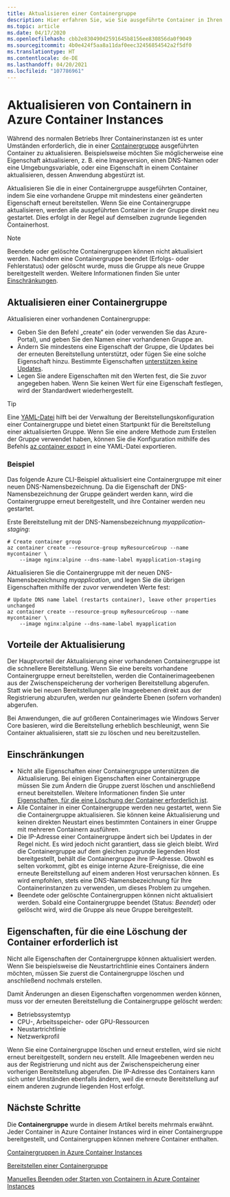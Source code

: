 ```yaml
---
title: Aktualisieren einer Containergruppe
description: Hier erfahren Sie, wie Sie ausgeführte Container in Ihren Azure Container Instances-Containergruppen aktualisieren.
ms.topic: article
ms.date: 04/17/2020
ms.openlocfilehash: cbb2e830490d2591645b8156ee830856da0f9049
ms.sourcegitcommit: 4b0e424f5aa8a11daf0eec32456854542a2f5df0
ms.translationtype: HT
ms.contentlocale: de-DE
ms.lasthandoff: 04/20/2021
ms.locfileid: "107786961"
---
```

# <a name="update-containers-in-azure-container-instances"></a>Aktualisieren von Containern in Azure Container Instances

Während des normalen Betriebs Ihrer Containerinstanzen ist es unter Umständen erforderlich, die in einer [Containergruppe](./container-instances-container-groups.md) ausgeführten Container zu aktualisieren. Beispielsweise möchten Sie möglicherweise eine Eigenschaft aktualisieren, z. B. eine Imageversion, einen DNS-Namen oder eine Umgebungsvariable, oder eine Eigenschaft in einem Container aktualisieren, dessen Anwendung abgestürzt ist.

Aktualisieren Sie die in einer Containergruppe ausgeführten Container, indem Sie eine vorhandene Gruppe mit mindestens einer geänderten Eigenschaft erneut bereitstellen. Wenn Sie eine Containergruppe aktualisieren, werden alle ausgeführten Container in der Gruppe direkt neu gestartet. Dies erfolgt in der Regel auf demselben zugrunde liegenden Containerhost.

> [!NOTE]
> Beendete oder gelöschte Containergruppen können nicht aktualisiert werden. Nachdem eine Containergruppe beendet (Erfolgs- oder Fehlerstatus) oder gelöscht wurde, muss die Gruppe als neue Gruppe bereitgestellt werden. Weitere Informationen finden Sie unter [Einschränkungen](#limitations).

## <a name="update-a-container-group"></a>Aktualisieren einer Containergruppe

Aktualisieren einer vorhandenen Containergruppe:

* Geben Sie den Befehl „create“ ein (oder verwenden Sie das Azure-Portal), und geben Sie den Namen einer vorhandenen Gruppe an. 
* Ändern Sie mindestens eine Eigenschaft der Gruppe, die Updates bei der erneuten Bereitstellung unterstützt, oder fügen Sie eine solche Eigenschaft hinzu. Bestimmte Eigenschaften [unterstützen keine Updates](#properties-that-require-container-delete).
* Legen Sie andere Eigenschaften mit den Werten fest, die Sie zuvor angegeben haben. Wenn Sie keinen Wert für eine Eigenschaft festlegen, wird der Standardwert wiederhergestellt.

> [!TIP]
> Eine [YAML-Datei](./container-instances-container-groups.md#deployment) hilft bei der Verwaltung der Bereitstellungskonfiguration einer Containergruppe und bietet einen Startpunkt für die Bereitstellung einer aktualisierten Gruppe. Wenn Sie eine andere Methode zum Erstellen der Gruppe verwendet haben, können Sie die Konfiguration mithilfe des Befehls [az container export][az-container-export] in eine YAML-Datei exportieren. 

### <a name="example"></a>Beispiel

Das folgende Azure CLI-Beispiel aktualisiert eine Containergruppe mit einer neuen DNS-Namensbezeichnung. Da die Eigenschaft der DNS-Namensbezeichnung der Gruppe geändert werden kann, wird die Containergruppe erneut bereitgestellt, und ihre Container werden neu gestartet.

Erste Bereitstellung mit der DNS-Namensbezeichnung *myapplication-staging*:

```azurecli-interactive
# Create container group
az container create --resource-group myResourceGroup --name mycontainer \
    --image nginx:alpine --dns-name-label myapplication-staging
```

Aktualisieren Sie die Containergruppe mit der neuen DNS-Namensbezeichnung *myapplication*, und legen Sie die übrigen Eigenschaften mithilfe der zuvor verwendeten Werte fest:

```azurecli-interactive
# Update DNS name label (restarts container), leave other properties unchanged
az container create --resource-group myResourceGroup --name mycontainer \
    --image nginx:alpine --dns-name-label myapplication
```

## <a name="update-benefits"></a>Vorteile der Aktualisierung

Der Hauptvorteil der Aktualisierung einer vorhandenen Containergruppe ist die schnellere Bereitstellung. Wenn Sie eine bereits vorhandene Containergruppe erneut bereitstellen, werden die Containerimageebenen aus der Zwischenspeicherung der vorherigen Bereitstellung abgerufen. Statt wie bei neuen Bereitstellungen alle Imageebenen direkt aus der Registrierung abzurufen, werden nur geänderte Ebenen (sofern vorhanden) abgerufen.

Bei Anwendungen, die auf größeren Containerimages wie Windows Server Core basieren, wird die Bereitstellung erheblich beschleunigt, wenn Sie Container aktualisieren, statt sie zu löschen und neu bereitzustellen.

## <a name="limitations"></a>Einschränkungen

* Nicht alle Eigenschaften einer Containergruppe unterstützen die Aktualisierung. Bei einigen Eigenschaften einer Containergruppe müssen Sie zum Ändern die Gruppe zuerst löschen und anschließend erneut bereitstellen. Weitere Informationen finden Sie unter [Eigenschaften, für die eine Löschung der Container erforderlich ist](#properties-that-require-container-delete).
* Alle Container in einer Containergruppe werden neu gestartet, wenn Sie die Containergruppe aktualisieren. Sie können keine Aktualisierung und keinen direkten Neustart eines bestimmten Containers in einer Gruppe mit mehreren Containern ausführen.
* Die IP-Adresse einer Containergruppe ändert sich bei Updates in der Regel nicht. Es wird jedoch nicht garantiert, dass sie gleich bleibt. Wird die Containergruppe auf dem gleichen zugrunde liegenden Host bereitgestellt, behält die Containergruppe ihre IP-Adresse. Obwohl es selten vorkommt, gibt es einige interne Azure-Ereignisse, die eine erneute Bereitstellung auf einem anderen Host verursachen können. Es wird empfohlen, stets eine DNS-Namensbezeichnung für Ihre Containerinstanzen zu verwenden, um dieses Problem zu umgehen.
* Beendete oder gelöschte Containergruppen können nicht aktualisiert werden. Sobald eine Containergruppe beendet (Status: *Beendet*) oder gelöscht wird, wird die Gruppe als neue Gruppe bereitgestellt.

## <a name="properties-that-require-container-delete"></a>Eigenschaften, für die eine Löschung der Container erforderlich ist

Nicht alle Eigenschaften der Containergruppe können aktualisiert werden. Wenn Sie beispielsweise die Neustartrichtlinie eines Containers ändern möchten, müssen Sie zuerst die Containergruppe löschen und anschließend nochmals erstellen.

Damit Änderungen an diesen Eigenschaften vorgenommen werden können, muss vor der erneuten Bereitstellung die Containergruppe gelöscht werden:

* Betriebssystemtyp
* CPU-, Arbeitsspeicher- oder GPU-Ressourcen
* Neustartrichtlinie
* Netzwerkprofil

Wenn Sie eine Containergruppe löschen und erneut erstellen, wird sie nicht erneut bereitgestellt, sondern neu erstellt. Alle Imageebenen werden neu aus der Registrierung und nicht aus der Zwischenspeicherung einer vorherigen Bereitstellung abgerufen. Die IP-Adresse des Containers kann sich unter Umständen ebenfalls ändern, weil die erneute Bereitstellung auf einem anderen zugrunde liegenden Host erfolgt.

## <a name="next-steps"></a>Nächste Schritte

Die **Containergruppe** wurde in diesem Artikel bereits mehrmals erwähnt. Jeder Container in Azure Container Instances wird in einer Containergruppe bereitgestellt, und Containergruppen können mehrere Container enthalten.

[Containergruppen in Azure Container Instances](./container-instances-container-groups.md)

[Bereitstellen einer Containergruppe](container-instances-multi-container-group.md)

[Manuelles Beenden oder Starten von Containern in Azure Container Instances](container-instances-stop-start.md)

<!-- LINKS - External -->

<!-- LINKS - Internal -->
[az-container-create]: /cli/azure/container#az_container_create
[azure-cli-install]: /cli/azure/install-azure-cli
[az-container-export]: /cli/azure/container#az_container_export
